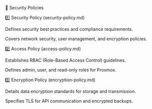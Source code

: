 📜 Security Policies

1️⃣ Security Policy (security-policy.md)

Defines security best practices and compliance requirements.

Covers network security, user management, and encryption policies.

2️⃣ Access Policy (access-policy.md)

Establishes RBAC (Role-Based Access Control) guidelines.

Defines admin, user, and read-only roles for Proxmox.

3️⃣ Encryption Policy (encryption-policy.md)

Details data encryption standards for storage and transmission.

Specifies TLS for API communication and encrypted backups.

